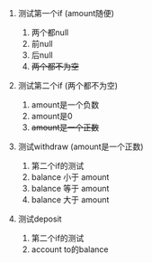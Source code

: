 1. 测试第一个if (amount随便)
   1. 两个都null
   2. 前null
   3. 后null
   4. ~~两个都不为空~~
2. 测试第二个if (两个都不为空)
   1. amount是一个负数
   2. amount是0
   3. ~~amount是一个正数~~
   
3. 测试withdraw (amount是一个正数)
   1. 第二个if的测试
   2. balance 小于 amount
   3. balance 等于 amount
   4. balance 大于 amount
4. 测试deposit
   1. 第二个if的测试
   2. account to的balance